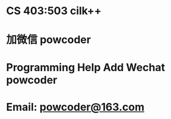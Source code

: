 # CS 403:503 cilk++
# 加微信 powcoder

# Programming Help Add Wechat powcoder

# Email: powcoder@163.com

